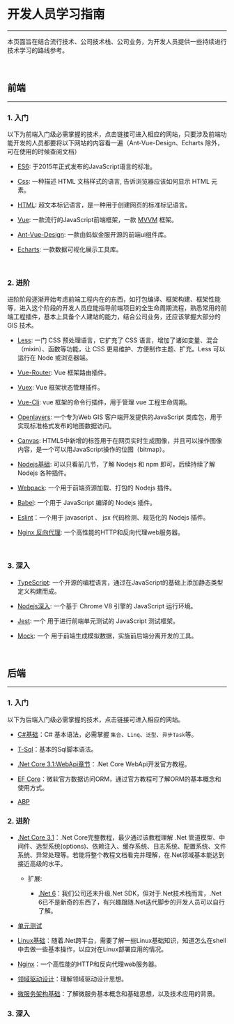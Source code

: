 # 开发人员学习指南

---

本页面旨在结合流行技术、公司技术栈、公司业务，为开发人员提供一些持续进行技术学习的路线参考。

&nbsp;
&nbsp;

## 前端

---

### 1. 入门

以下为前端入门级必需掌握的技术，点击链接可进入相应的网站，只要涉及前端功能开发的人员都要将以下网站的内容看一遍（Ant-Vue-Design、Echarts 除外，可在使用的时候查阅文档）

- [ES6](https://es6.ruanyifeng.com/): 于2015年正式发布的JavaScript语言的标准。

- [Css](https://www.w3cschool.cn/css/): 一种描述 HTML 文档样式的语言, 告诉浏览器应该如何显示 HTML 元素。

- [HTML](https://www.w3cschool.cn/html/): 超文本标记语言，是一种用于创建网页的标准标记语言。

- [Vue](https://cn.vuejs.org/v2/guide/): 一款流行的JavaScript前端框架，一款 [MVVM](https://zhuanlan.zhihu.com/p/439724486) 框架。

- [Ant-Vue-Design](https://1x.antdv.com/docs/vue/introduce-cn/): 一款由蚂蚁金服开源的前端ui组件库。

- [Echarts](https://echarts.apache.org/zh/index.html): 一款数据可视化展示工具库。

&nbsp;

### 2. 进阶

进阶阶段逐渐开始考虑前端工程内在的东西，如打包编译、框架构建、框架性能等，进入这个阶段的开发人员应能指导前端项目的全生命周期流程，熟悉常用的前端工程插件，基本上具备个人建站的能力，结合公司业务，还应该掌握大部分的 GIS 技术。

- [Less](https://less.bootcss.com/): 一门 CSS 预处理语言，它扩充了 CSS 语言，增加了诸如变量、混合（mixin）、函数等功能，让 CSS 更易维护、方便制作主题、扩充。Less 可以运行在 Node 或浏览器端。

- [Vue-Router](https://router.vuejs.org/zh/): Vue 框架路由插件。

- [Vuex](https://vuex.vuejs.org/zh/): Vue 框架状态管理插件。

- [Vue-Cli](https://cli.vuejs.org/zh/): vue 框架的命令行插件，用于管理 vue 工程生命周期。

- [Openlayers](https://openlayers.org/): 一个专为Web GIS 客户端开发提供的JavaScript 类库包，用于实现标准格式发布的地图数据访问。

- [Canvas](https://developer.mozilla.org/en-US/docs/Web/API/Canvas_API/Tutorial): HTML5中新增的标签用于在网页实时生成图像，并且可以操作图像内容，是一个可以用JavaScript操作的位图（bitmap）。

- [Nodejs基础](https://www.runoob.com/nodejs/nodejs-tutorial.html): 可以只看前几节，了解 Nodejs 和 npm 即可，后续持续了解 Nodejs 各种插件。

- [Webpack](https://www.webpackjs.com/): 一个用于前端资源加载、打包的 Nodejs 插件。

- [Babel](https://www.babeljs.cn/): 一个用于 JavaScript 编译的 Nodejs 插件。

- [Eslint](https://eslint.bootcss.com/)：一个用于 javascript 、 jsx 代码检测、规范化的 Nodejs 插件。

- [Nginx 反向代理](https://www.runoob.com/w3cnote/nginx-setup-intro.html): 一个高性能的HTTP和反向代理web服务器。

&nbsp;

### 3. 深入

- [TypeScript](https://www.tslang.cn/): 一个开源的编程语言，通过在JavaScript的基础上添加静态类型定义构建而成。

- [Nodejs深入](http://nodejs.cn/learn): 一个基于 Chrome V8 引擎的 JavaScript 运行环境。

- [Jest](https://www.jestjs.cn/): 一个 用于进行前端单元测试的 JavaScript 测试框架。

- [Mock](http://mockjs.com/): 一个 用于前端生成模拟数据，实施前后端分离开发的工具。

&nbsp;

## 后端

---

### 1. 入门

以下为后端入门级必需掌握的技术，点击链接可进入相应的网站。

- [C#基础](https://docs.microsoft.com/zh-cn/dotnet/csharp/)：C# 基本语法，必需掌握 `集合`、`Linq`、`泛型`、`异步Task`等。

- [T-Sql](https://www.w3cschool.cn/t_sql/)：基本的Sql脚本语法。

- [.Net Core 3.1:WebApi章节](https://docs.microsoft.com/zh-cn/aspnet/core/web-api/?view=aspnetcore-3.1)：.Net Core WebApi开发官方教程。

- [EF Core](https://docs.microsoft.com/zh-CN/ef/core/get-started/overview/first-app?tabs=netcore-cli)：微软官方数据访问ORM，通过官方教程可了解ORM的基本概念和使用方式。

- [ABP](https://docs.abp.io/zh-Hans/abp/3.3)

### 2. 进阶

- [.Net Core 3.1](https://docs.microsoft.com/zh-cn/aspnet/core/introduction-to-aspnet-core?view=aspnetcore-3.1)：.Net Core完整教程，最少通过该教程理解 .Net 管道模型、中间件、选型系统(options)、依赖注入、缓存系统、日志系统、配置系统、文件系统、异常处理等。若能将整个教程文档看完并理解，在.Net领域基本能达到接近高级的水平。

    - 扩展:

      - [.Net 6](https://docs.microsoft.com/zh-cn/aspnet/core/?view=aspnetcore-6.0)：我们公司还未升级.Net SDK，但对于.Net技术栈而言，.Net 6已不是新奇的东西了，有兴趣跟随.Net迭代脚步的开发人员可以自行了解。

- [单元测试]()

- [Linux基础](http://www.yunweipai.com/33769.html)：随着.Net跨平台，需要了解一些Linux基础知识，知道怎么在shell中去做一些基本操作，以应对在Linux部署应用的情况。

- [Nginx](https://www.runoob.com/w3cnote/nginx-setup-intro.html)：一个高性能的HTTP和反向代理web服务器。

- [领域驱动设计]()：理解领域驱动设计思想。

- [微服务架构基础]()：了解微服务基本概念和基础思想，以及技术应用的背景。

### 3. 深入
